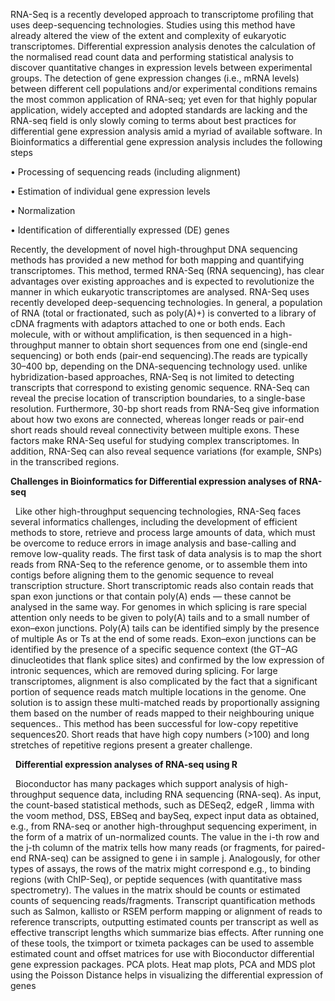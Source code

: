RNA-Seq is a recently developed approach to transcriptome profiling that uses deep-sequencing technologies. Studies using this method have already altered the view of the extent and complexity of eukaryotic transcriptomes.  Differential expression analysis denotes the calculation of the normalised read count data and performing statistical analysis to discover quantitative changes in expression levels between experimental groups. The detection of gene expression changes (i.e., mRNA levels) between different cell populations and/or experimental conditions remains the most common application of RNA-seq; yet even for that highly popular application, widely accepted and adopted standards are lacking and the RNA-seq field is only slowly coming to terms about best practices for differential gene expression analysis amid a myriad of available software. In Bioinformatics a differential gene expression analysis includes the following steps 

•	Processing of sequencing reads (including alignment)

•	Estimation of individual gene expression levels 

•	Normalization 

•	Identification of differentially expressed (DE) genes

Recently, the development of novel high-throughput DNA sequencing methods has provided a new method for both mapping and quantifying transcriptomes. This method, termed RNA-Seq (RNA sequencing), has clear advantages over existing approaches and is expected to revolutionize the manner in which eukaryotic transcriptomes are analysed. RNA-Seq uses recently developed deep-sequencing technologies. In general, a population of RNA (total or fractionated, such as poly(A)+) is converted to a library of cDNA fragments with adaptors attached to one or both ends. Each molecule, with or without amplification, is then sequenced in a high-throughput manner to obtain short sequences from one end (single-end sequencing) or both ends (pair-end sequencing).The reads are typically 30–400 bp, depending on the DNA-sequencing technology used. unlike hybridization-based approaches, RNA-Seq is not limited to detecting transcripts that correspond to existing genomic sequence. RNA-Seq can reveal the precise location of transcription boundaries, to a single-base resolution. Furthermore, 30-bp short reads from RNA-Seq give information about how two exons are connected, whereas longer reads or pair-end short reads should reveal connectivity between multiple exons. These factors make RNA-Seq useful for studying complex transcriptomes. In addition, RNA-Seq can also reveal sequence variations (for example, SNPs) in the transcribed regions. 

**Challenges in Bioinformatics for Differential expression analyses of RNA-seq**

&nbsp;
Like other high-throughput sequencing technologies, RNA-Seq faces several informatics challenges, including the development of efficient methods to store, retrieve and process large amounts of data, which must be overcome to reduce errors in image analysis and base-calling and remove low-quality reads. The first task of data analysis is to map the short reads from RNA-Seq to the reference genome, or to assemble them into contigs before aligning them to the genomic sequence to reveal transcription structure. Short transcriptomic reads also contain reads that span exon junctions or that contain poly(A) ends — these cannot be analysed in the same way. For genomes in which splicing is rare  special attention only needs to be given to poly(A) tails and to a small number of exon–exon junctions. Poly(A) tails can be identified simply by the presence of multiple As or Ts at the end of some reads. Exon–exon junctions can be identified by the presence of a specific sequence context (the GT–AG dinucleotides that flank splice sites) and confirmed by the low expression of intronic sequences, which are removed during splicing. For large transcriptomes, alignment is also complicated by the fact that a significant portion of sequence reads match multiple locations in the genome. One solution is to assign these multi-matched reads by proportionally assigning them based on the number of reads mapped to their neighbouring unique sequences.. This method has been successful for low-copy repetitive sequences20. Short reads that have high copy numbers (>100) and long stretches of repetitive regions present a greater challenge.

&nbsp;
**Differential expression analyses of RNA-seq using R**

&nbsp;
Bioconductor has many packages which support analysis of high-throughput sequence data, including RNA sequencing (RNA-seq). As input, the count-based statistical methods, such as DESeq2, edgeR , limma with the voom method, DSS, EBSeq and baySeq, expect input data as obtained, e.g., from RNA-seq or another high-throughput sequencing experiment, in the form of a matrix of un-normalized counts. The value in the i-th row and the j-th column of the matrix tells how many reads (or fragments, for paired-end RNA-seq) can be assigned to gene i in sample j. Analogously, for other types of assays, the rows of the matrix might correspond e.g., to binding regions (with ChIP-Seq), or peptide sequences (with quantitative mass spectrometry). The values in the matrix should be counts or estimated counts of sequencing reads/fragments. Transcript quantification methods such as Salmon,  kallisto or RSEM perform mapping or alignment of reads to reference transcripts, outputting estimated counts per transcript as well as effective transcript lengths which summarize bias effects. After running one of these tools, the tximport or tximeta packages can be used to assemble estimated count and offset matrices for use with Bioconductor differential gene expression packages. PCA plots. Heat map plots, PCA and MDS plot using the Poisson Distance helps in visualizing the differential expression of genes
